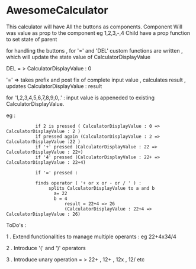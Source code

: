 # AwesomeCalculator

This calculator will have All the buttons as components.
Component Will was value as prop to the component eg 1,2,3,-,4
Child have a prop function to set state of parent


for handling the buttons , for '=' and 'DEL' custom functions are written , which will update the state value of CalculatorDisplayValue 

DEL = > CalculatorDisplayValue : 0

'=' => takes prefix and post fix of complete input value , calculates result , updates CalculatorDisplayValue : result 


for '1,2,3,4,5,6,7,8,9,0,.' : input value is appeneded to existing CalculatorDisplayValue.

eg : 

               if 2 is pressed ( CalculatorDisplayValue : 0 => CalculatorDisplayValue : 2 )
               if pressed again (CalculatorDisplayValue : 2 => CalculatorDisplayValue :22 )
               if '+' pressed (CalculatorDisplayValue : 22 => CalculatorDisplayValue : 22+)
               if '4' pressed (CalculatorDisplayValue : 22+ => CalculatorDisplayValue : 22+4)
     
               if '=' pressed :
     
               finds operator ( '+ or x or - or / ' ) :
                    splits CalculatorDisplayValue to a and b
                      a= 22
                      b = 4
                          result = 22+4 => 26
                          (CalculatorDisplayValue : 22+4 => CalculatorDisplayValue : 26)
                          
     
ToDo's :

1 . Extend functionalities to manage multiple operants : eg 22+4x34/4

2 . Introduce '(' and ')' operators 

3 . Introduce unary operation = > 22+ , 12+ , 12x , 12/ etc 
